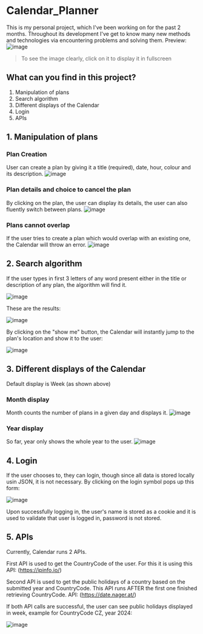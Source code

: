 # Calendar_Planner
This is my personal project, which I've been working on for the past 2 months. Throughout its development I've get to know many new methods and technologies via encountering problems and solving them.
Preview:
![image](https://github.com/IkigaiFumeidesu/Calendar_Planner/assets/150911217/29e5b2e9-d2ae-46e6-8226-3d14bd4c34e0)
> To see the image clearly, click on it to display it in fullscreen

## What can you find in this project?
1. Manipulation of plans
2. Search algorithm
3. Different displays of the Calendar
4. Login
5. APIs

## 1. Manipulation of plans
### Plan Creation
User can create a plan by giving it a title (required), date, hour, colour and its description.
![image](https://github.com/IkigaiFumeidesu/Calendar_Planner/assets/150911217/d27add6b-43c9-400a-ad19-f7e3b6ce1c0a)
### Plan details and choice to cancel the plan
By clicking on the plan, the user can display its details, the user can also fluently switch between plans.
![image](https://github.com/IkigaiFumeidesu/Calendar_Planner/assets/150911217/37c2702e-2e08-444d-87de-c53e43d51119)
### Plans cannot overlap
If the user tries to create a plan which would overlap with an existing one, the Calendar will throw an error.
![image](https://github.com/IkigaiFumeidesu/Calendar_Planner/assets/150911217/ac57a69b-927f-4e74-8694-76f81eabb436)

## 2. Search algorithm
If the user types in first 3 letters of any word present either in the title or description of any plan, the algorithm will find it.

![image](https://github.com/IkigaiFumeidesu/Calendar_Planner/assets/150911217/2216c804-dff4-4542-8b60-74e336371440)

These are the results: 

![image](https://github.com/IkigaiFumeidesu/Calendar_Planner/assets/150911217/8b60aa6e-9afb-405e-a2a6-fb2d2545a852)

By clicking on the "show me" button, the Calendar will instantly jump to the plan's location and show it to the user:

![image](https://github.com/IkigaiFumeidesu/Calendar_Planner/assets/150911217/c28d6a1d-09eb-45bd-b7e2-02b90fbb7564)

## 3. Different displays of the Calendar
Default display is Week (as shown above)
### Month display
Month counts the number of plans in a given day and displays it. 
![image](https://github.com/IkigaiFumeidesu/Calendar_Planner/assets/150911217/813f93a6-f24e-490b-b042-188572540bdb)
### Year display
So far, year only shows the whole year to the user.
![image](https://github.com/IkigaiFumeidesu/Calendar_Planner/assets/150911217/331954d4-0f9c-46f6-9231-54f42e2c4ed6)

## 4. Login
If the user chooses to, they can login, though since all data is stored locally usin JSON, it is not necessary.
By clicking on the login symbol pops up this form:

![image](https://github.com/IkigaiFumeidesu/Calendar_Planner/assets/150911217/62707778-bff6-4aa2-8416-4878808316e9)

Upon successfully logging in, the user's name is stored as a cookie and it is used to validate that user is logged in, password is not stored.

## 5. APIs
Currently, Calendar runs 2 APIs. 

First API is used to get the CountryCode of the user. For this it is using this API: (https://ipinfo.io/)

Second API is used to get the public holidays of a country based on the submitted year and CountryCode. This API runs AFTER the first one finished retrieving CountryCode. API: (https://date.nager.at/)

If both API calls are successful, the user can see public holidays displayed in week, example for CountryCode CZ, year 2024: 

![image](https://github.com/IkigaiFumeidesu/Calendar_Planner/assets/150911217/4e21919a-b326-4082-8bf6-875ae4d567ad)







